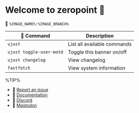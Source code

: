 # Welcome to zeropoint 󰊴
󱋩 `%IMAGE_NAME%:%IMAGE_BRANCH%`

|  Command | Description |
| ------- | ----------- |
| `ujust`  | List all available commands |
| `ujust toggle-user-motd` | Toggle this banner on/off |
| `ujust changelog` | View changelog |
| `fastfetch` | View system information |

%TIP%
- **** [Report an issue](https://github.com/ublue-os/zeropoint/issues)
- **󰈙** [Documentation](http://docs.zeropoint.gg/)
- **󰙯** [Discord](https://discord.zeropoint.gg/)
- **󰫑** [Mastodon](https://fosstodon.org/@UniversalBlue)
